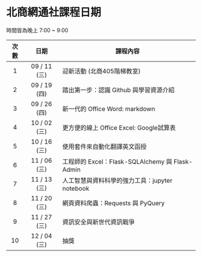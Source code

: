 北商網通社課程日期
===

時間皆為晚上 7:00 ~ 9:00 

| 次數 | 日期 | 課程內容 |
| :----: | :----: | ----------------- |
| 1 | 09 / 11 (三)| 迎新活動 (北商405階梯教室) |
| 2 | 09 / 19 (四)| 踏出第一步：認識 Github 與學習資源介紹 |
| 3 | 09 / 26 (四)| 新一代的 Office Word: markdown |
| 4 | 10 / 02 (三)| 更方便的線上 Office Excel: Google試算表 |
| 5 | 10 / 16 (三)| 使用套件來自動化翻譯英文函授 |
| 6 | 11 / 06 (三)| 工程師的 Excel：Flask-SQLAlchemy 與 Flask-Admin |
| 7 | 11 / 13 (三)| 人工智慧與資料科學的強力工具：jupyter notebook |
| 8 | 11 / 20 (三)| 網頁資料爬蟲：Requests 與 PyQuery |
| 9 | 11 / 27 (三)| 資訊安全與新世代資訊戰爭 |
| 10 | 12 / 04 (三)| 抽獎 |

